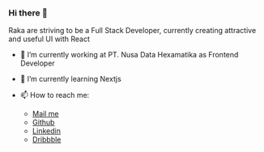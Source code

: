 ### Hi there 👋

Raka are striving to be a Full Stack Developer, currently creating attractive and useful UI with React

- 🔭 I’m currently working at PT. Nusa Data Hexamatika as Frontend Developer
- 🌱 I’m currently learning Nextjs

- 📫 How to reach me:
  - [Mail me](http://mailto:grarizki@gmail.com)
  - [Github](https://github.com/grarizki)
  - [Linkedin](https://linkedin.com/in/grarizki)
  - [Dribbble](https://dribbble.com/grarizki)
